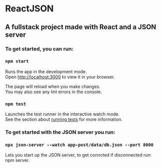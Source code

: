 # ReactJSON
## A fullstack project made with React and a JSON server

### To get started, you can run:

### `npm start`

Runs the app in the development mode.\
Open [http://localhost:3000](http://localhost:3000) to view it in your browser.

The page will reload when you make changes.\
You may also see any lint errors in the console.

### `npm test`

Launches the test runner in the interactive watch mode.\
See the section about [running tests](https://facebook.github.io/create-react-app/docs/running-tests) for more information.


### To get started with the JSON server you run: 

### `npx json-server --watch app-post/data/db.json --port 8000`

Lets you start up the JSON server, to get conncted if disconnected run: npm server. 